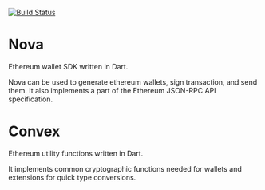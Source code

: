 <div>
  <p>
  <a href="https://github.com/saklani/nova/actions"><img src="https://github.com/saklani/nova/actions/workflows/dart.yml/badge.svg" alt="Build Status"> </a>
  </p>
</div>

# Nova
Ethereum wallet SDK written in Dart.

Nova can be used to generate ethereum wallets, sign transaction, and send them. 
It also implements a part of the Ethereum JSON-RPC API specification.

# Convex
Ethereum utility functions written in Dart. 

It implements common cryptographic functions needed for wallets and extensions for quick type conversions.

